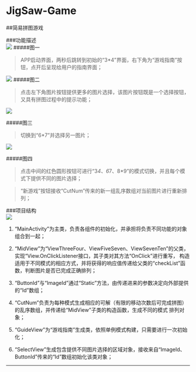 # JigSaw-Game
##简易拼图游戏

###功能描述  
![][jigsaw_one]
#####图一
>APP启动界面，两秒后跳转到初始的“3*4”界面，右下角为“游戏指南”按钮，点开后呈现给用户的指南界面；  

![][jigsaw_two]
#####图二
>点击左下角图片按钮提供更多的图片选择，该图片按钮既是一个选择按钮，又具有拼图过程中的提示功能；  

![][jigsaw_three]

#####图三
>切换到“6*7”并选择另一图片；

![][jigsaw_five]

#####图四
>点击中间的红色圆形按钮可进行“3*4、6*7、8*9”的模式切换，并且每个模式下提供不同的图片选择；  

>“新游戏”按钮接收“CutNum”传来的新一组乱序数组对当前图片进行重新排列；  

###项目结构  
![][jigsaw_four]

1. “MainActivity”为主类，负责各组件的初始化，并承担将负责不同功能的对象组合到一起；  

2. “MidView”为“ViewThreeFour、ViewFiveSeven、ViewSevenTen”的父类，实现“View.OnClickListener接口，其子类对其方法“OnClick”进行重写，
   构造适用于不同模式的相应方式，并将获得的响应值传递给父类的“checkList”函数，判断图片是否已完成正确排列；  

3. “ButtonId”与“ImageId”通过“Static”方法，由传递进来的参数决定向外部提供的“Id”数组；  

4. “CutNum”负责为每种模式生成相应的可解（有限的移动次数后可完成拼图）的乱序数组，并传递给“MidView”子类的构造函数，生成不同的模式
   排列对象；  

5. “GuideView”为“游戏指南”生成类，依照单例模式构建，只需要进行一次初始化；  

6. “SelectView”生成包含提供不同图片选择的区域对象，接收来自“ImageId、ButtonId”传来的“Id”数组初始化该类对象；  


--------------------------------
[jigsaw_one]:https://github.com/xydianlv/AllImages/raw/master/Image/jigsaw/jigsaw_gifo.jif
[jigsaw_two]:https://github.com/xydianlv/AllImages/raw/master/Image/jigsaw/jigsaw_gift.jif
[jigsaw_three]:https://github.com/xydianlv/AllImages/raw/master/Image/jigsaw/jigsaw_gifh.jif
[jigsaw_five]:https://github.com/xydianlv/AllImages/raw/master/Image/jigsaw/jigsaw_giff.jif
[jigsaw_four]:https://github.com/xydianlv/AllImages/raw/master/Image/jigsaw/jigsaw_four.png
